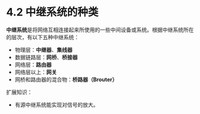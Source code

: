 # 4.2 中继系统的种类

**中继系统**是将网络互相连接起来所使用的一些中间设备或系统。根据中继系统所在的层次，有以下五种中继系统：

+ 物理层：**中继器**、**集线器**
+ 数据链路层：**网桥**、**桥接器**
+ 网络层：**路由器**
+ 网络层以上：**网关**
+ 网桥和路由器的混合物：**桥路器（Brouter）**

扩展知识：

+ 有源中继系统能实现对信号的放大。